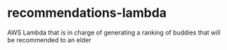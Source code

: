 # recommendations-lambda
AWS Lambda that is in charge of generating a ranking of buddies that will be recommended to an elder
